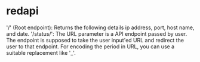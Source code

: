 # redapi

'/' (Root endpoint): Returns the following details ip address, port, host name, and date.
'/status/<URL>': The URL parameter is a API endpoint passed by user. The endpoint is supposed to take the user input'ed URL 
 and redirect the user to that endpoint. For encoding the period in URL, you can use a suitable replacement like '_'.
